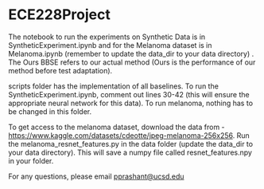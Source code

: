 # ECE228Project

The notebook to run the experiments on Synthetic Data is in SyntheticExperiment.ipynb and for the Melanoma dataset is in Melanoma.ipynb (remember to update the data_dir to your data directory) . The Ours BBSE refers to our actual method (Ours is the performance of our method before test adaptation). 

scripts folder has the implementation of all baselines. To run the SyntheticExperiment.ipynb, comment out lines 30-42 (this will ensure the appropriate neural network for this data). To run melanoma, nothing has to be changed in this folder.

To get access to the melanoma dataset, download the data from - https://www.kaggle.com/datasets/cdeotte/jpeg-melanoma-256x256.
Run the melanoma_resnet_features.py in the data folder (update the data_dir to your data directory). This will save a numpy file called resnet_features.npy in your folder.

For any questions, please email pprashant@ucsd.edu
